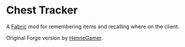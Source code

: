# Chest Tracker
A [Fabric](https://fabricmc.net) mod for remembering items and recalling where on the client.

Original Forge version by [HenneGamer](https://www.curseforge.com/minecraft/mc-mods/chestcounter").